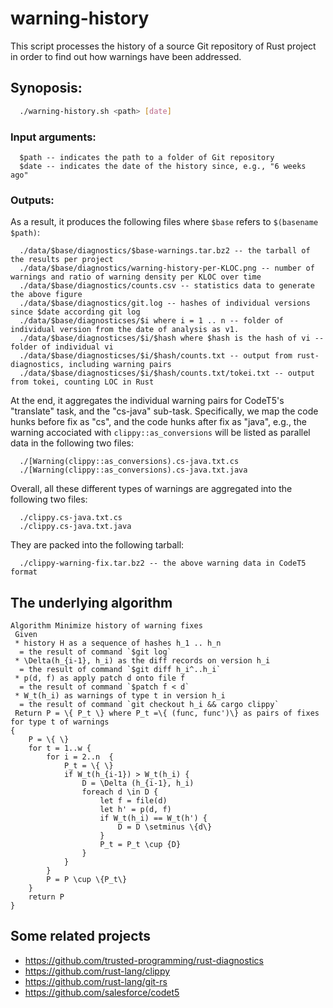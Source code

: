 # warning-history

This script processes the history of a source Git repository of Rust project
in order to find out how warnings have been addressed.

## Synoposis:
```bash
  ./warning-history.sh <path> [date]
```

### Input arguments:

```
  $path -- indicates the path to a folder of Git repository
  $date -- indicates the date of the history since, e.g., "6 weeks ago"
```

### Outputs:

As a result, it produces the following files where `$base` refers to `$(basename $path)`:
```
  ./data/$base/diagnostics/$base-warnings.tar.bz2 -- the tarball of the results per project
  ./data/$base/diagnostics/warning-history-per-KLOC.png -- number of warnings and ratio of warning density per KLOC over time
  ./data/$base/diagnostics/counts.csv -- statistics data to generate the above figure
  ./data/$base/diagnostics/git.log -- hashes of individual versions since $date according git log 
  ./data/$base/diagnosticses/$i where i = 1 .. n -- folder of individual version from the date of analysis as v1.
  ./data/$base/diagnosticses/$i/$hash where $hash is the hash of vi -- folder of individual vi 
  ./data/$base/diagnosticses/$i/$hash/counts.txt -- output from rust-diagnostics, including warning pairs
  ./data/$base/diagnosticses/$i/$hash/counts.txt/tokei.txt -- output from tokei, counting LOC in Rust
```
At the end, it aggregates the individual warning pairs for CodeT5's "translate" task, and the "cs-java" sub-task.
Specifically, we map the code hunks before fix as "cs", and the code hunks after fix as "java", e.g.,
the warning accociated with `clippy::as_conversions` will be listed as parallel data in the following two files:
```
  ./[Warning(clippy::as_conversions).cs-java.txt.cs
  ./[Warning(clippy::as_conversions).cs-java.txt.java
```
Overall, all these different types of warnings are aggregated into the following two files:
```
  ./clippy.cs-java.txt.cs
  ./clippy.cs-java.txt.java
```
They are packed into the following tarball:
```
  ./clippy-warning-fix.tar.bz2 -- the above warning data in CodeT5 format
```

## The underlying algorithm

```
Algorithm Minimize history of warning fixes
 Given 
 * history H as a sequence of hashes h_1 .. h_n 
  = the result of command `$git log` 
 * \Delta(h_{i-1}, h_i) as the diff records on version h_i
  = the result of command `$git diff h_i^..h_i`
 * p(d, f) as apply patch d onto file f
  = the result of command `$patch f < d`
 * W_t(h_i) as warnings of type t in version h_i
  = the result of command `git checkout h_i && cargo clippy`
 Return P = \{ P_t \} where P_t =\{ (func, func')\} as pairs of fixes for type t of warnings
{
    P = \{ \}
    for t = 1..w {
        for i = 2..n  {
            P_t = \{ \}
            if W_t(h_{i-1}) > W_t(h_i) {
                D = \Delta (h_{i-1}, h_i) 
                foreach d \in D {
                    let f = file(d) 
                    let h' = p(d, f)
                    if W_t(h_i) == W_t(h') {
                        D = D \setminus \{d\} 
                    }
                    P_t = P_t \cup {D} 
                }
            }
        }
        P = P \cup \{P_t\}
    }
    return P
}
```

## Some related projects

 * https://github.com/trusted-programming/rust-diagnostics
 * https://github.com/rust-lang/clippy
 * https://github.com/rust-lang/git-rs
 * https://github.com/salesforce/codet5

